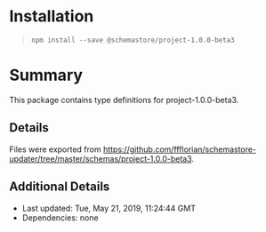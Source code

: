 # Installation
> `npm install --save @schemastore/project-1.0.0-beta3`

# Summary
This package contains type definitions for project-1.0.0-beta3.

## Details
Files were exported from https://github.com/ffflorian/schemastore-updater/tree/master/schemas/project-1.0.0-beta3.

## Additional Details
* Last updated: Tue, May 21, 2019, 11:24:44 GMT
* Dependencies: none
